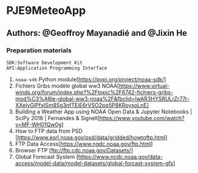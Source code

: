 # PJE9MeteoApp

## Authors: @Geoffroy Mayanadié and @Jixin He

### Preparation materials
    SDK:Software Development Kit
    API:Application Programming Interface

1) `noaa-sdk` Python module[https://pypi.org/project/noaa-sdk/]
2) Fichiers Gribs modèle global ww3 NOAA[https://www.virtual-winds.org/forum/index.php?%2Ftopic%2F6742-fichiers-gribs-mod%C3%A8le-global-ww3-noaa%2F&fbclid=IwAR3HYSRULrZr77r-XXeIyGIPfxISm85g3nfTEiE6rVSO2pp5P8KRoysoLnE]
3) Building a Weather App using NOAA Open Data & Jupyter Notebooks | SciPy 2018 | Fernandes & Signell[https://www.youtube.com/watch?v=MF-WH01Qw0g]
4) How to FTP data from PSD [https://www.esrl.noaa.gov/psd/data/gridded/howtoftp.html]
5) FTP Data Access[https://www.ngdc.noaa.gov/ftp.html]  
6) Browser FTP [ftp://ftp.cdc.noaa.gov/Datasets/]
7) Global Forecast System [https://www.ncdc.noaa.gov/data-access/model-data/model-datasets/global-forcast-system-gfs]
